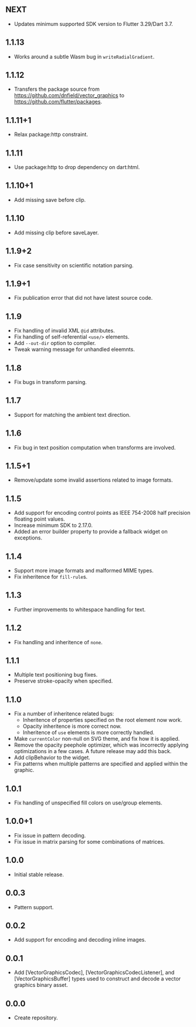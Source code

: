 ## NEXT

* Updates minimum supported SDK version to Flutter 3.29/Dart 3.7.

## 1.1.13

* Works around a subtle Wasm bug in `writeRadialGradient`.

## 1.1.12

* Transfers the package source from https://github.com/dnfield/vector_graphics
  to https://github.com/flutter/packages.

## 1.1.11+1

* Relax package:http constraint.

## 1.1.11

* Use package:http to drop dependency on dart:html.

## 1.1.10+1

* Add missing save before clip.

## 1.1.10

* Add missing clip before saveLayer.

## 1.1.9+2

* Fix case sensitivity on scientific notation parsing.

## 1.1.9+1

* Fix publication error that did not have latest source code.

## 1.1.9

* Fix handling of invalid XML `@id` attributes.
* Fix handling of self-referential `<use/>` elements.
* Add `--out-dir` option to compiler.
* Tweak warning message for unhandled eleemnts.

## 1.1.8

* Fix bugs in transform parsing.

## 1.1.7

* Support for matching the ambient text direction.

## 1.1.6

* Fix bug in text position computation when transforms are involved.

## 1.1.5+1

* Remove/update some invalid assertions related to image formats.

## 1.1.5

* Add support for encoding control points as IEEE 754-2008 half precision
  floating point values.
* Increase minimum SDK to 2.17.0.
* Added an error builder property to provide a fallback widget on exceptions.

## 1.1.4

* Support more image formats and malformed MIME types.
* Fix inheritence for `fill-rule`s.

## 1.1.3

* Further improvements to whitespace handling for text.

## 1.1.2

* Fix handling and inheritence of `none`.

## 1.1.1

* Multiple text positioning bug fixes.
* Preserve stroke-opacity when specified.

## 1.1.0

* Fix a number of inheritence related bugs:
  * Inheritence of properties specified on the root element now work.
  * Opacity inheritence is more correct now.
  * Inheritence of `use` elements is more correctly handled.
* Make `currentColor` non-null on SVG theme, and fix how it is applied.
* Remove the opacity peephole optimizer, which was incorrectly applying
  optimizations in a few cases. A future release may add this back.
* Add clipBehavior to the widget.
* Fix patterns when multiple patterns are specified and applied within the
  graphic.

## 1.0.1

* Fix handling of unspecified fill colors on use/group elements.

## 1.0.0+1

* Fix issue in pattern decoding.
* Fix issue in matrix parsing for some combinations of matrices.

## 1.0.0

* Initial stable release.

## 0.0.3

* Pattern support.

## 0.0.2

* Add support for encoding and decoding inline images.

## 0.0.1

* Add [VectorGraphicsCodec], [VectorGraphicsCodecListener], and [VectorGraphicsBuffer]
  types used to construct and decode a vector graphics binary asset.

## 0.0.0

* Create repository.
